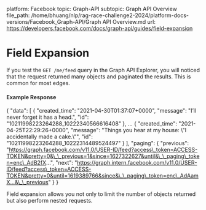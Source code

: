 platform: Facebook
topic: Graph-API
subtopic: Graph API Overview
file_path: /home/bhuang/nlp/rag-race-challenge2-2024/platform-docs-versions/Facebook_Graph-API/Graph API Overview.md
url: https://developers.facebook.com/docs/graph-api/guides/field-expansion

# Field Expansion

If you test the `GET /me/feed` query in the Graph API Explorer, you will noticed that the request returned many objects and paginated the results. This is common for most edges.

#### Example Response

{
  "data": \[
   {
      "created\_time": "2021-04-30T01:37:07+0000",
      "message": "I’ll never forget it has a head.",
      "id": "10211998223264288\_10222340566616408"
    },
    ...
    {
      "created\_time": "2021-04-25T22:29:26+0000",
      "message": "Things you hear at my house: \\"I accidentally made a cake.\\"",
      "id": "10211998223264288\_10222314489524497"
    }
  \],
  "paging": {
    "previous": "https://graph.facebook.com/v11.0/USER-ID/feed?access\_token=ACCESS-TOKEN&pretty=0&\_\_previous=1&since=1627322627&until&\_\_paging\_token=enc\_AdB2fX...",
    "next": "https://graph.intern.facebook.com/v11.0/USER-ID/feed?access\_token=ACCESS-TOKEN&pretty=0&until=1619389766&since&\_\_paging\_token=enc\_AdAamX...&\_\_previous"
  }
}

Field expansion allows you not only to limit the number of objects returned but also perform nested requests.